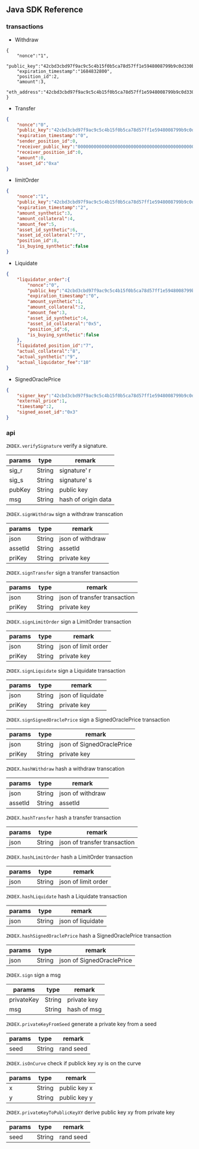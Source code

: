 ## Java SDK Reference

### transactions

- Withdraw

```
{
    "nonce":"1",
    "public_key":"42cbd3cbd97f9ac9c5c4b15f0b5ca78d57ff1e5948008799b9c0d330b1e217a9",
    "expiration_timestamp":"1684832800",
    "position_id":2,
    "amount":3,
    "eth_address":"42cbd3cbd97f9ac9c5c4b15f0b5ca78d57ff1e5948008799b9c0d330b1e217a9"
}
```

- Transfer

```json
{
    "nonce":"0",
    "public_key":"42cbd3cbd97f9ac9c5c4b15f0b5ca78d57ff1e5948008799b9c0d330b1e217a9",
    "expiration_timestamp":"0",
    "sender_position_id":0,
    "receiver_public_key":"0000000000000000000000000000000000000000000000000000000000000000",
    "receiver_position_id":0,
    "amount":0,
    "asset_id":"0xa"
}
```

- limitOrder

```json
{
    "nonce":"1",
    "public_key":"42cbd3cbd97f9ac9c5c4b15f0b5ca78d57ff1e5948008799b9c0d330b1e217a9",
    "expiration_timestamp":"2",
    "amount_synthetic":3,
    "amount_collateral":4,
    "amount_fee":5,
    "asset_id_synthetic":6,
    "asset_id_collateral":"7",
    "position_id":8,
    "is_buying_synthetic":false
}
```

- Liquidate

```json
{
    "liquidator_order":{
        "nonce":"0",
        "public_key":"42cbd3cbd97f9ac9c5c4b15f0b5ca78d57ff1e5948008799b9c0d330b1e217a9",
        "expiration_timestamp":"0",
        "amount_synthetic":1,
        "amount_collateral":2,
        "amount_fee":3,
        "asset_id_synthetic":4,
        "asset_id_collateral":"0x5",
        "position_id":6,
        "is_buying_synthetic":false
    },
    "liquidated_position_id":"7",
    "actual_collateral":"8",
    "actual_synthetic":"9",
    "actual_liquidator_fee":"10"
}
```

- SignedOraclePrice

```json
{
    "signer_key":"42cbd3cbd97f9ac9c5c4b15f0b5ca78d57ff1e5948008799b9c0d330b1e217a9",
    "external_price":1,
    "timestamp":2,
    "signed_asset_id":"0x3"
}
```

### api

`ZKDEX.verifySignature` verify a signature.

| params | type   | remark              |
| ------ | ------ | ------------------- |
| sig_r  | String | signature' r        |
| sig_s  | String | signature' s        |
| pubKey | String | public key          |
| msg    | String | hash of origin data |

`ZKDEX.signWithdraw` sign a withdraw transcation

| params  | type   | remark           |
| ------- | ------ | ---------------- |
| json    | String | json of withdraw |
| assetId | String | assetId          |
| priKey  | String | private key      |

`ZKDEX.signTransfer` sign a transfer transaction

| params | type   | remark                       |
| ------ | ------ | ---------------------------- |
| json   | String | json of transfer transaction |
| priKey | String | private key                  |

`ZKDEX.signLimitOrder` sign a LimitOrder transaction

| params | type   | remark              |
| ------ | ------ | ------------------- |
| json   | String | json of limit order |
| priKey | String | private key         |

`ZKDEX.signLiquidate` sign a Liquidate transaction

| params | type   | remark            |
| ------ | ------ | ----------------- |
| json   | String | json of liquidate |
| priKey | String | private key       |

`ZKDEX.signSignedOraclePrice` sign a SignedOraclePrice transaction

| params | type   | remark                    |
| ------ | ------ | ------------------------- |
| json   | String | json of SignedOraclePrice |
| priKey | String | private key               |

`ZKDEX.hashWithdraw` hash a withdraw transcation

| params  | type   | remark           |
| ------- | ------ | ---------------- |
| json    | String | json of withdraw |
| assetId | String | assetId          |

`ZKDEX.hashTransfer` hash a transfer transaction

| params | type   | remark                       |
| ------ | ------ | ---------------------------- |
| json   | String | json of transfer transaction |

`ZKDEX.hashLimitOrder` hash a LimitOrder transaction

| params | type   | remark              |
| ------ | ------ | ------------------- |
| json   | String | json of limit order |

`ZKDEX.hashLiquidate` hash a Liquidate transaction

| params | type   | remark            |
| ------ | ------ | ----------------- |
| json   | String | json of liquidate |

`ZKDEX.hashSignedOraclePrice` hash a SignedOraclePrice transaction

| params | type   | remark                    |
| ------ | ------ | ------------------------- |
| json   | String | json of SignedOraclePrice |

`ZKDEX.sign` sign a msg

| params     | type   | remark      |
| ---------- | ------ | ----------- |
| privateKey | String | private key |
| msg        | String | hash of msg |

`ZKDEX.privateKeyFromSeed` generate a private key from a seed

| params | type   | remark    |
| ------ | ------ | --------- |
| seed   | String | rand seed |

`ZKDEX.isOnCurve` check if  publick key xy is on the curve

| params | type   | remark       |
| ------ | ------ | ------------ |
| x      | String | public key x |
| y      | String | public key y |

`ZKDEX.privateKeyToPublicKeyXY` derive public key xy  from private key

| params | type   | remark    |
| ------ | ------ | --------- |
| seed   | String | rand seed |

